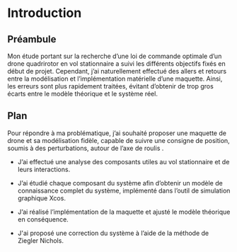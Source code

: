 # Introduction


## Préambule

Mon étude portant sur la recherche d’une loi de commande optimale d’un drone quadrirotor en vol stationnaire a suivi les différents objectifs fixés en début de projet. Cependant, j’ai naturellement effectué des allers et retours entre la modélisation et l’implémentation matérielle d’une maquette. Ainsi, les erreurs sont plus rapidement traitées, évitant d’obtenir de trop gros écarts entre le modèle théorique et le système réel.


## Plan

Pour répondre à ma problématique, j’ai souhaité proposer une maquette de drone et sa modélisation fidèle, capable de suivre une consigne de position, soumis à des perturbations, autour de l’axe de roulis
. 
-	J’ai effectué une analyse des composants utiles au vol stationnaire et de leurs interactions. 

-	J’ai étudié chaque composant du système afin d’obtenir un modèle de connaissance complet du système, implémenté dans l’outil de simulation graphique Xcos.

-	J’ai réalisé l’implémentation de la maquette et ajusté le modèle théorique en conséquence.

-	J'ai proposé une correction du système à l’aide de la méthode de Ziegler Nichols.